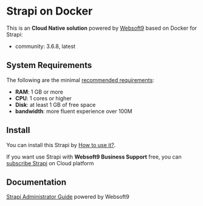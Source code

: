 # Strapi on Docker  

This is an **Cloud Native solution** powered by [Websoft9](https://www.websoft9.com) based on Docker for Strapi:

 - community:  3.6.8, latest


## System Requirements

The following are the minimal [recommended requirements](https://hub.docker.com/r/strapi/strapi):

* **RAM**: 1 GB or more
* **CPU**: 1 cores or higher
* **Disk**: at least 1 GB of free space
* **bandwidth**: more fluent experience over 100M  

## Install

You can install this Strapi by [How to use it?](https://github.com/Websoft9/docker-library#how-to-use-it).   

If you want use Strapi with **Websoft9 Business Support** free, you can [subscribe Strapi](https://www.websoft9.com/apps) on Cloud platform

## Documentation

[Strapi Administrator Guide](https://support.websoft9.com/docs/strapi) powered by Websoft9